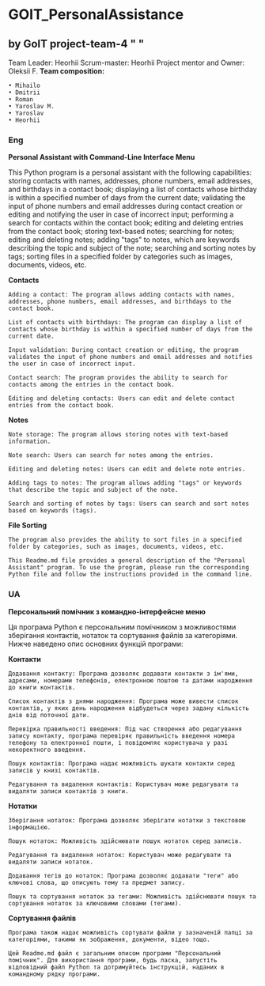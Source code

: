 # GOIT_PersonalAssistance

## by GoIT project-team-4 " "

Team Leader: Heorhii
Scrum-master: Heorhii
Project mentor and Owner: Oleksii F.
**Team composition:**

    • Mihailo 
    • Dmitrii 
    • Roman
    • Yaroslav M.
    • Yaroslav
    • Heorhii


### Eng
**Personal Assistant with Command-Line Interface Menu**

This Python program is a personal assistant with the following capabilities: storing contacts with names, addresses, phone numbers, email addresses, and birthdays in a contact book; displaying a list of contacts whose birthday is within a specified number of days from the current date; validating the input of phone numbers and email addresses during contact creation or editing and notifying the user in case of incorrect input; performing a search for contacts within the contact book; editing and deleting entries from the contact book; storing text-based notes; searching for notes; editing and deleting notes; adding "tags" to notes, which are keywords describing the topic and subject of the note; searching and sorting notes by tags; sorting files in a specified folder by categories such as images, documents, videos, etc.

**Contacts**

    Adding a contact: The program allows adding contacts with names, addresses, phone numbers, email addresses, and birthdays to the contact book.

    List of contacts with birthdays: The program can display a list of contacts whose birthday is within a specified number of days from the current date.

    Input validation: During contact creation or editing, the program validates the input of phone numbers and email addresses and notifies the user in case of incorrect input.

    Contact search: The program provides the ability to search for contacts among the entries in the contact book.

    Editing and deleting contacts: Users can edit and delete contact entries from the contact book.

**Notes**

    Note storage: The program allows storing notes with text-based information.

    Note search: Users can search for notes among the entries.

    Editing and deleting notes: Users can edit and delete note entries.

    Adding tags to notes: The program allows adding "tags" or keywords that describe the topic and subject of the note.

    Search and sorting of notes by tags: Users can search and sort notes based on keywords (tags).

**File Sorting**

    The program also provides the ability to sort files in a specified folder by categories, such as images, documents, videos, etc.

    This Readme.md file provides a general description of the "Personal Assistant" program. To use the program, please run the corresponding Python file and follow the instructions provided in the command line.

### UA
**Персональний помічник з командно-інтерфейсне меню**

Ця програма Python є персональним помічником з можливостями зберігання контактів, нотаток та сортування файлів за категоріями. Нижче наведено опис основних функцій програми:

**Контакти**

    Додавання контакту: Програма дозволяє додавати контакти з ім'ями, адресами, номерами телефонів, електронною поштою та датами народження до книги контактів.

    Список контактів з днями народження: Програма може вивести список контактів, у яких день народження відбудеться через задану кількість днів від поточної дати.

    Перевірка правильності введення: Під час створення або редагування запису контакту, програма перевіряє правильність введення номера телефону та електронної пошти, і повідомляє користувача у разі некоректного введення.

    Пошук контактів: Програма надає можливість шукати контакти серед записів у книзі контактів.

    Редагування та видалення контактів: Користувач може редагувати та видаляти записи контактів з книги.

**Нотатки**

    Зберігання нотаток: Програма дозволяє зберігати нотатки з текстовою інформацією.

    Пошук нотаток: Можливість здійснювати пошук нотаток серед записів.

    Редагування та видалення нотаток: Користувач може редагувати та видаляти записи нотаток.

    Додавання тегів до нотаток: Програма дозволяє додавати "теги" або ключові слова, що описують тему та предмет запису.

    Пошук та сортування нотаток за тегами: Можливість здійснювати пошук та сортування нотаток за ключовими словами (тегами).

**Сортування файлів**

    Програма також надає можливість сортувати файли у зазначеній папці за категоріями, такими як зображення, документи, відео тощо.

    Цей Readme.md файл є загальним описом програми "Персональний помічник". Для використання програми, будь ласка, запустіть    відповідний файл Python та дотримуйтесь інструкцій, наданих в командному рядку програми.
